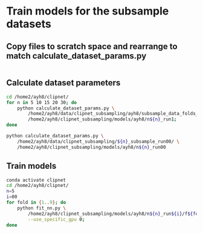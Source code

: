 # Train models for the subsample datasets

## Copy files to scratch space and rearrange to match calculate_dataset_params.py

```bash
```

## Calculate dataset parameters

```bash
cd /home2/ayh8/clipnet/
for n in 5 10 15 20 30; do
    python calculate_dataset_params.py \
        /home2/ayh8/data/clipnet_subsampling/ayh8/subsample_data_folds_n${n}_run1/ \
        /home2/ayh8/clipnet_subsampling/models/ayh8/n${n}_run1;
done

python calculate_dataset_params.py \
    /home2/ayh8/data/clipnet_subsampling/${n}_subsample_run00/ \
    /home2/ayh8/clipnet_subsampling/models/ayh8/n${n}_run00
```

## Train models

```bash
conda activate clipnet
cd /home2/ayh8/clipnet/
n=5
i=00
for fold in {1..9}; do
    python fit_nn.py \
        /home2/ayh8/clipnet_subsampling/models/ayh8/n${n}_run${i}/f${fold} \
        --use_specific_gpu 0;
done
```
